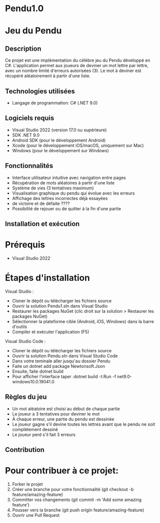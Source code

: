 # Pendu1.0
# Jeu du Pendu


## **Description**
Ce projet est une implémentation du célèbre jeu du Pendu développé en C#. L'application permet aux joueurs de deviner un mot lettre par lettre, avec un nombre limité d'erreurs autorisées (3). Le mot à deviner est récupéré aléatoirement à partir d'une liste.


## **Technologies utilisées**
- Langage de programmation: C# (.NET 9.0)

## **Logiciels requis**

- Visual Studio 2022 (version 17.0 ou supérieure)
- SDK .NET 9.0
- Android SDK (pour le développement Android)
- Xcode (pour le développement iOS/macOS, uniquement sur Mac)
- Windows (pour le développement sur Windows)


## **Fonctionnalités**

- Interface utilisateur intuitive avec navigation entre pages
- Récupération de mots aléatoires à partir d'une liste
- Système de vies (3 tentatives maximum)
- Visualisation graphique du pendu qui évolue avec les erreurs
- Affichage des lettres incorrectes déjà essayées
- de victoire et de défaite ????
- Possibilité de rejouer ou de quitter à la fin d'une partie



## **Installation et exécution**

# Prérequis
- Visual Studio 2022 


# Étapes d'installation

Visual Studio :
- Cloner le dépôt ou télécharger les fichiers source
- Ouvrir la solution Pendu1.sln dans Visual Studio
- Restaurer les packages NuGet (clic droit sur la solution > Restaurer les packages NuGet)
- Sélectionner la plateforme cible (Android, iOS, Windows) dans la barre d'outils
- Compiler et exécuter l'application (F5)

Visual Studio Code :
- Cloner le dépôt ou télécharger les fichiers source
- Ouvrir la solution Pendu.sln dans Visual Studio Code
- Dans votre teminale aller jusqu'au dossier Pendu
- Faite un dotnet add package Newtonsoft.Json
- Ensuite, faite dotnet build
- Pour afficher l'interface taper :dotnet build -t:Run -f net9.0-windows10.0.19041.0



## **Règles du jeu**

- Un mot aléatoire est choisi au début de chaque partie
- Le joueur a 3 tentatives pour deviner le mot
- À chaque erreur, une partie du pendu est dessinée
- Le joueur gagne s'il devine toutes les lettres avant que le pendu ne soit complètement dessiné
- Le joueur perd s'il fait 3 erreurs 



## **Contribution**

# Pour contribuer à ce projet:

1. Forker le projet
2. Créer une branche pour votre fonctionnalité (git checkout -b feature/amazing-feature)
3. Committer vos changements (git commit -m 'Add some amazing feature')
4. Pousser vers la branche (git push origin feature/amazing-feature)
5. Ouvrir une Pull Request
